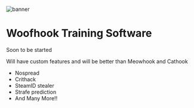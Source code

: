 ![banner](https://imgur.com/a/YekggbV)

# Woofhook Training Software

Soon to be started

Will have custom features and will be better than Meowhook and Cathook
* Nospread
* Crithack
* SteamID stealer
* Strafe prediction
* And Many More!!


